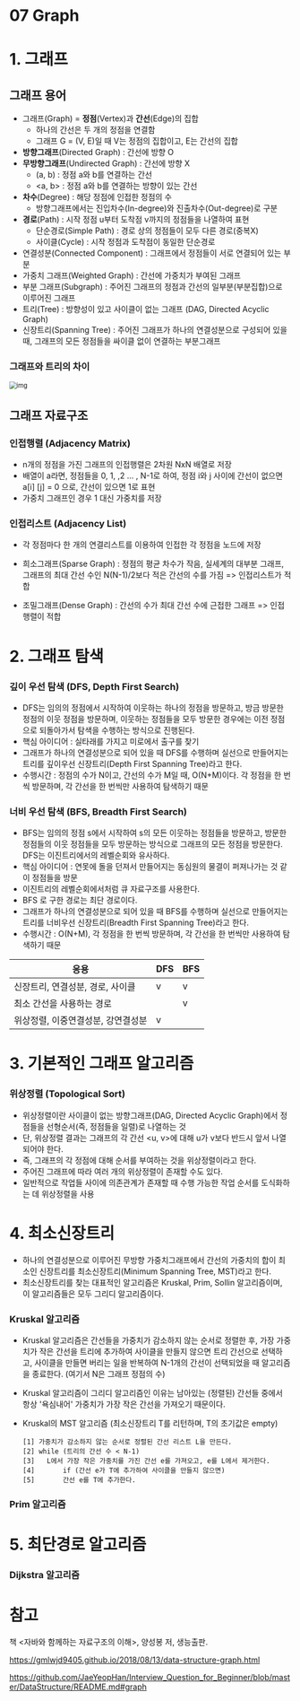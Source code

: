 # 07 Graph

# 1. 그래프

## 그래프 용어

- 그래프(Graph) = **정점**(Vertex)과 **간선**(Edge)의 집합
  - 하나의 간선은 두 개의 정점을 연결함
  - 그래프 G = (V, E)일 때 V는 정점의 집합이고, E는 간선의 집합
- **방향그래프**(Directed Graph) : 간선에 방향 O
- **무방향그래프**(Undirected Graph) : 간선에 방향 X
  - (a, b) : 정점 a와 b를 연결하는 간선
  - <a, b> : 정점 a와 b를 연결하는 방향이 있는 간선
- **차수**(Degree) : 해당 정점에 인접한 정점의 수
  - 방향그래프에서는 진입차수(In-degree)와 진출차수(Out-degree)로 구분
- **경로**(Path) : 시작 정점 u부터 도착점 v까지의 정점들을 나열하여 표현
  - 단순경로(Simple Path) : 경로 상의 정점들이 모두 다른 경로(중복X)
  - 사이클(Cycle) : 시작 정점과 도착점이 동일한 단순경로
- 연결성분(Connected Component) : 그래프에서 정점들이 서로 연결되어 있는 부분
- 가중치 그래프(Weighted Graph) : 간선에 가중치가 부여된 그래프
- 부분 그래프(Subgraph) : 주어진 그래프의 정점과 간선의 일부분(부분집합)으로 이루어진 그래프
- 트리(Tree) : 방향성이 있고 사이클이 없는 그래프 (DAG, Directed Acyclic Graph)
- 신장트리(Spanning Tree) : 주어진 그래프가 하나의 연결성분으로 구성되어 있을 때, 그래프의 모든 정점들을 싸이클 없이 연결하는 부분그래프

### 그래프와 트리의 차이

<img src="https://gmlwjd9405.github.io/images/data-structure-graph/graph-vs-tree.png" alt="img" style="zoom:80%;" />

## 그래프 자료구조

### 인접행렬 (Adjacency Matrix)

- n개의 정점을 가진 그래프의 인접행렬은 2차원 NxN 배열로 저장
- 배열이 a라면, 정점들을 0, 1, ,2 ... , N-1로 하여, 정점 i와 j 사이에 간선이 없으면 a[i] [j]  = 0 으로, 간선이 있으면 1로 표현
- 가중치 그래프인 경우 1 대신 가중치를 저장

###  인접리스트 (Adjacency List)

- 각 정점마다 한 개의 연결리스트를 이용하여 인접한 각 정점을 노드에 저장

  

- 희소그래프(Sparse Graph) : 정점의 평균 차수가 작음, 실세계의 대부분 그래프, 그래프의 최대 간선 수인 N(N-1)/2보다 적은 간선의 수를 가짐 => 인접리스트가 적합
- 조밀그래프(Dense Graph) : 간선의 수가 최대 간선 수에 근접한 그래프 => 인접행렬이 적합

# 2. 그래프 탐색

### 깊이 우선 탐색 (DFS, Depth First Search)

- DFS는 임의의 정점에서 시작하여 이웃하는 하나의 정점을 방문하고, 방금 방문한 정점의 이웃 정점을 방문하며, 이웃하는 정점들을 모두 방문한 경우에는 이전 정점으로 되돌아가서 탐색을 수행하는 방식으로 진행된다.
- 핵심 아이디어 : 실타래를 가지고 미로에서 출구를 찾기
- 그래프가 하나의 연결성분으로 되어 있을 때 DFS를 수행하며 실선으로 만들어지는 트리를 깊이우선 신장트리(Depth First Spanning Tree)라고 한다.
- 수행시간 : 정점의 수가 N이고, 간선의 수가 M일 때, O(N+M)이다. 각 정점을 한 번씩 방문하며, 각 간선을 한 번씩만 사용하여 탐색하기 때문

### 너비 우선 탐색 (BFS, Breadth First Search)

- BFS는 임의의 정점 s에서 시작하여 s의 모든 이웃하는 정점들을 방문하고, 방문한 정점들의 이웃 정점들을 모두 방문하는 방식으로 그래프의 모든 정점을 방문한다. DFS는 이진트리에서의 레벨순회와 유사하다.
- 핵심 아이디어 : 연못에 돌을 던져서 만들어지는 동심원의 물결이 퍼져나가는 것 같이 정점들을 방문
- 이진트리의 레벨순회에서처럼 큐 자료구조를 사용한다.
- BFS 로 구한 경로는 최단 경로이다.
- 그래프가 하나의 연결성분으로 되어 있을 때 BFS를 수행하며 실선으로 만들어지는 트리를 너비우선 신장트리(Breadth First Spanning Tree)라고 한다.
- 수행시간 : O(N+M),  각 정점을 한 번씩 방문하며, 각 간선을 한 번씩만 사용하여 탐색하기 때문

| 응용                               | DFS  | BFS  |
| ---------------------------------- | ---- | ---- |
| 신장트리, 연결성분, 경로, 사이클   | v    | v    |
| 최소 간선을 사용하는 경로          |      | v    |
| 위상정렬, 이중연결성분, 강연결성분 | v    |      |

# 3. 기본적인 그래프 알고리즘

### 위상정렬 (Topological Sort)

- 위상정렬이란 사이클이 없는 방향그래프(DAG, Directed Acyclic Graph)에서 정점들을 선형순서(즉, 정점들을 일렬)로 나열하는 것
- 단, 위상정렬 결과는 그래프의 각 간선 <u, v>에 대해 u가 v보다 반드시 앞서 나열되어야 한다.
- 즉, 그래프의 각 정점에 대해 순서를 부여하는 것을 위상정렬이라고 한다.
- 주어진 그래프에 따라 여러 개의 위상정렬이 존재할 수도 있다.
- 일반적으로 작업들 사이에 의존관계가 존재할 때 수행 가능한 작업 순서를 도식화하는 데 위상정렬을 사용

# 4. 최소신장트리

- 하나의 연결성분으로 이루어진 무방향 가중치그래프에서 간선의 가중치의 합이 최소인 신장트리를 최소신장트리(Minimum Spanning Tree, MST)라고 한다. 
- 최소신장트리를 찾는 대표적인 알고리즘은 Kruskal, Prim, Sollin 알고리즘이며, 이 알고리즘들은 모두 그리디 알고리즘이다.

### Kruskal 알고리즘

- Kruskal 알고리즘은 간선들을 가중치가 감소하지 않는 순서로 정렬한 후, 가장 가중치가 작은 간선을 트리에 추가하여 사이클을 만들지 않으면 트리 간선으로 선택하고, 사이클을 만들면 버리는 일을 반복하여 N-1개의 간선이 선택되었을 때 알고리즘을 종료한다. (여기서 N은 그래프 정점의 수)

- Kruskal 알고리즘이 그리디 알고리즘인 이유는 남아있는 (정렬된) 간선들 중에서 항상 '욕심내어' 가중치가 가장 작은 간선을 가져오기 때문이다.

- Kruskal의 MST 알고리즘 (최소신장트리 T를 리턴하며, T의 초기값은 empty)

  ``` 
  [1] 가중치가 감소하지 않는 순서로 정렬된 간선 리스트 L을 만든다.
  [2] while (트리의 간선 수 < N-1)
  [3] 	L에서 가장 작은 가중치를 가진 간선 e를 가져오고, e를 L에서 제거한다.
  [4]		if (간선 e가 T에 추가하여 사이클을 만들지 않으면)
  [5]     	간선 e를 T에 추가한다.
  ```

### Prim 알고리즘



# 5. 최단경로 알고리즘

### Dijkstra 알고리즘



# 참고

책 <자바와 함께하는 자료구조의 이해>, 양성봉 저, 생능출판.

https://gmlwjd9405.github.io/2018/08/13/data-structure-graph.html

https://github.com/JaeYeopHan/Interview_Question_for_Beginner/blob/master/DataStructure/README.md#graph